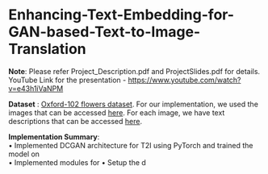 # Enhancing-Text-Embedding-for-GAN-based-Text-to-Image-Translation

**Note**: Please refer Project_Description.pdf and ProjectSlides.pdf for details.   
YouTube Link for the presentation - https://www.youtube.com/watch?v=e43h1iVaNPM  

**Dataset** : [Oxford-102 flowers dataset](https://www.robots.ox.ac.uk/~vgg/data/flowers/102/). 
For our implementation, we used the images that can be accessed [here](https://drive.google.com/drive/folders/1uORr7J-8jWaovhcH7IhOzFIb2liV2w7j?usp=sharing). 
For each image, we have text descriptions that can be accessed [here](https://drive.google.com/drive/folders/18H5iIRidsH7FHuz0VBI3toSWQ8M4caIt?usp=sharing).

**Implementation Summary**:  
• Implemented DCGAN architecture for T2I using PyTorch and trained the model on   
• Implemented modules for 
• Setup the d  


